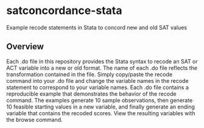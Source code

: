 # satconcordance-stata
Example recode statements in Stata to concord new and old SAT values

## Overview
Each .do file in this repository provides the Stata syntax to recode an SAT or ACT variable into a new or old format. The name of each .do file reflects the transformation contained in the file. Simply copy/paste the recode command into your .do file and change the variable names in the recode statement to correspond to your variable names. Each .do file contains a reproducible example that demonstrates the behavior of the recode command. The examples generate 10 sample observations, then generate 10 feasible starting values in a new variable, and finally generate an ending variable that contains the recoded scores. View the resulting variables with the browse command.